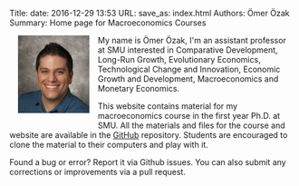 Title:
date: 2016-12-29 13:53
URL: 
save_as: index.html
Authors: Ömer Özak
Summary: Home page for Macroeconomics Courses

<!--
|  | |
| --|:--|
| {% img /images/Ozak.jpg 300 200 Me %} | My name is Ömer Özak, I'm an assistant professor at SMU interested in .   |
-->
<!--
<table style="text-align:top;">
	<tr>
		<td >
			
		</td>
		<td align="top">
			My name is Ömer Özak, I'm an assistant professor at SMU interested in . 
		</td>
	</tr>
</table>
-->

<!--{% img /images/Ozak.jpg 300 200 Me %}-->


 <div > <img src="/images/Ozak.jpg" width="25%" Alt="Ömer Özak" style="float:left; padding-left:15px; padding-right:15px; padding-top:0; padding-bottom:15px" /> 	My name is Ömer Özak, I'm an assistant professor at SMU interested in Comparative Development, Long-Run Growth, Evolutionary Economics, Technological Change and Innovation, Economic Growth and Development, Macroeconomics and Monetary Economics.
 
 This website contains material for my macroeconomics course in the first year Ph.D. at SMU. All the materials and files for the course and website are available in the [<i class="fa fa-github fa-1x"></i>GitHub](http://github.com/Macroeconomics.gthub.io) repository. Students are encouraged to clone the material to their computers and play with it. 
 
Found a bug or error? Report it via Github issues. You can also submit any corrections or improvements via a pull request. 


